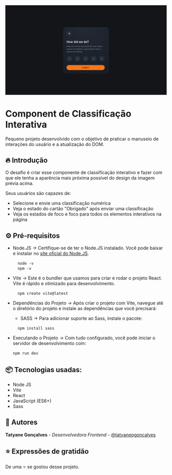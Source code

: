 <img src="./public/preview.jpg">

# Component de Classificação Interativa

Pequeno projeto desenvolvido com o objetivo de praticar o manuseio de interações do usuário e a atualização do DOM. 

## 🔥 Introdução

O desafio é criar esse componente de classificação interativo e fazer com que ele tenha a aparência mais próxima possível do design da imagem prévia acima.


Seus usuários são capazes de:

- Selecione e envie uma classificação numérica
- Veja o estado do cartão "Obrigado" após enviar uma classificação
- Veja os estados de foco e foco para todos os elementos interativos na página

## ⚙️ Pré-requisitos
- Node.JS -> Certifique-se de ter o Node.JS instalado. Você pode baixar e instalar no [site oficial do Node.JS](https://nodejs.org/pt).
  ```
    node -v
    npm -v
  ```

- Vite -> Este é o bundler que usamos para criar e rodar o projeto React. Vite é rápido e otimizado para desenvolvimento.

  ```
    npm create vite@latest
  ```

- Dependências do Projeto -> Após criar o projeto com Vite, navegue até o diretório do projeto e instale as dependências que você precisará:
  - SASS ->  Para adicionar suporte ao Sass, instale o pacote:
  ```
    npm install sass
  ```

  
- Executando o Projeto -> Com tudo configurado, você pode iniciar o servidor de desenvolvimento com:
  ```
  npm run dev
  ```

## 📦 Tecnologias usadas: 
- Node JS
- Vite
- React
- JavaScript (ES6+)
- Sass

## 👷 Autores
**Tatyane Gonçalves** - *Desenvolvedora Frontend* - [@tatyanepgoncalves](https://github.com/tatyanepgoncalves)

## ⭐ Expressões de gratidão
De uma ⭐ se gostou desse projeto.